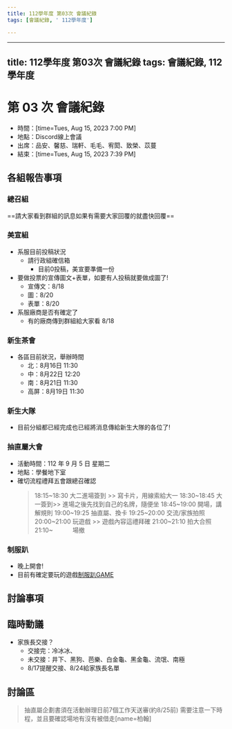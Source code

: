 ```yaml
---
title: 112學年度 第03次 會議紀錄
tags: [會議紀錄, ' 112學年度']

---
```


---
title: 112學年度 第03次 會議紀錄
tags: 會議紀錄, 112學年度
---

# 第 03 次 會議紀錄
- 時間：[time=Tues, Aug 15, 2023 7:00 PM]
- 地點：Discord線上會議
- 出席：品安、馨慈、瑞軒、毛毛、宥閎、致榮、苡蔓
- 結束：[time=Tues, Aug 15, 2023 7:39 PM]

## 各組報告事項
### 總召組
==請大家看到群組的訊息如果有需要大家回覆的就盡快回覆==
### 美宣組
- 系服目前投稿狀況
  - 請行政組確信箱
    - 目前0投稿，美宣要準備一份
- 要做投票的宣傳圖文+表單，如要有人投稿就要做成圖了!
  - 宣傳文：8/18
  - 圖：8/20
  - 表單：8/20
- 系服廠商是否有確定了
  - 有的廠商傳到群組給大家看 8/18

### 新生茶會
- 各區目前狀況，舉辦時間
  - 北：8月16日 11:30
  - 中：8月22日 12:20
  - 南：8月21日 11:30
  - 高屏：8月19日 11:30

### 新生大隊
- 目前分組都已經完成也已經將消息傳給新生大隊的各位了!

### 抽直屬大會
- 活動時間：112 年 9 月 5 日 星期二
- 地點：學餐地下室
- 確切流程禮拜五會跟總召確認
  > 18:15~18:30 大二進場簽到 >> 寫卡片，用線索給大一
   18:30~18:45 大一簽到>> 進場之後先找到自己的名牌，隨便坐
   18:45~19:00 開場，講解規則 
   19:00~19:25 抽直屬、換卡 
   19:25~20:00 交流/家族拍照
   20:00~21:00 玩遊戲 >> 遊戲內容這禮拜確
   21:00~21:10 拍大合照 
   21:10~ 　　　場撤
   
### 制服趴
- 晚上開會!
- 目前有確定要玩的遊戲[制服趴GAME](https://docs.google.com/document/d/1W-_S8MdTn00zBUqUhU9XA2EMwkUNTkjB/edit?usp=sharing&ouid=111817360127450233110&rtpof=true&sd=true)

## 討論事項

## 臨時動議
- 家族長交接？
  - 交接完：冷冰冰、
  - 未交接：井下、黑狗、芭樂、白金龜、黑金龜、流氓、南極
  - 8/17提醒交接、8/24給家族長名單

## 討論區
> 抽直屬企劃書須在活動辦理日前7個工作天送審(約8/25前)
> 需要注意一下時程，並且要確認場地有沒有被借走[name=柏翰]
